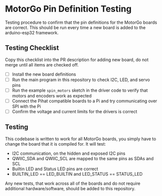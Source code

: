 # MotorGo Pin Definition Testing

Testing procedure to confirm that the pin definitions for the MotorGo boards are correct. This should be run every time a new board is added to the arduino-esp32 framework.


## Testing Checklist

Copy this checklist into the PR description for adding new board, do not merge until all items are checked off.

- [ ] Install the new board definitions
- [ ] Run the main program in this repository to check I2C, LED, and servo pins
- [ ] Run the example `spin_motors` sketch in the driver code to verify that motors and encoders work as expected
- [ ] Connect the Pihat compatible boards to a Pi and try communicating over SPI with the Pi
- [ ] Confirm the voltage and current limits for the drivers is correct

## Testing
This codebase is written to work for all MotorGo boards, you simply have to change the board that it is compiled for. It will test:
* I2C communication, on the hidden and exposed I2C pins
* QWIIC_SDA and QWIIC_SCL are mapped to the same pins as SDAs and SCL
* Builtin LED and Status LED pins are correct
* BUILTIN_LED == LED_BUILTIN and LED_STATUS == STATUS_LED

Any new tests, that work across all of the boards and do not require additional hardware/software, should be added to this repository.